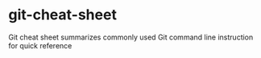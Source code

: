 # git-cheat-sheet
Git cheat sheet summarizes commonly used Git command line instruction for quick reference
